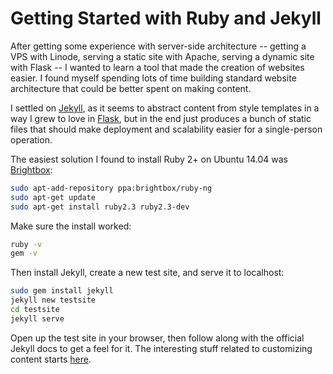 Getting Started with Ruby and Jekyll
====================================

After getting some experience with server-side architecture -- getting a VPS with Linode, serving a static site with Apache, serving a dynamic site with Flask -- I wanted to learn a tool that made the creation of websites easier. I found myself spending lots of time building standard website architecture that could be better spent on making content.

I settled on [Jekyll](https://jekyllrb.com/), as it seems to abstract content from style templates in a way I grew to love in [Flask](http://flask.pocoo.org/), but in the end just produces a bunch of static files that should make deployment and scalability easier for a single-person operation.

The easiest solution I found to install Ruby 2+ on Ubuntu 14.04 was [Brightbox](https://www.brightbox.com/blog/2016/01/06/ruby-2-3-ubuntu-packages/):
```bash
sudo apt-add-repository ppa:brightbox/ruby-ng
sudo apt-get update
sudo apt-get install ruby2.3 ruby2.3-dev
```

Make sure the install worked:
```bash
ruby -v
gem -v
```

Then install Jekyll, create a new test site, and serve it to localhost:
```bash
sudo gem install jekyll
jekyll new testsite
cd testsite
jekyll serve
```

Open up the test site in your browser, then follow along with the official Jekyll docs to get a feel for it. The interesting stuff related to customizing content starts [here](https://jekyllrb.com/docs/frontmatter/).
